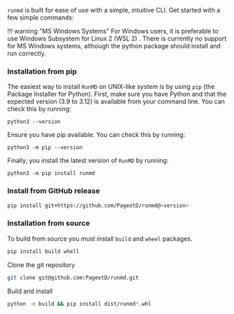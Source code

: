 `runmd` is built for ease of use with a simple, intuitive CLI. Get started with a few simple commands:

!!! warning "MS Windows Systems"
    For Windows users, it is preferable to use Windows Subsystem for Linux 2 (WSL 2) . There is currently no support for MS Windows systems, although the python package should install and run correctly.

### Installation from pip

The easiest way to install `RunMD` on UNIX-like system is by using `pip` (the Package Installer for Python).
First, make sure you have Python and that the expected version (3.9 to 3.12) is available from your command line. You can check this by running:

```console
python3 --version
```

Ensure you have pip available. You can check this by running:

```console
python3 -m pip --version
```

Finally, you install the latest version of `RunMD` by running:
```console
python3 -m pip install runmd
```

### Install from GitHub release

```bash
pip install git+https://github.com/PageotD/runmd@<version>
```

### Installation from source

To build from source you must install `build` and `wheel` packages.
```bash
pip install build whell
```

Clone the git repository
```bash
git clone git@github.com:PageotD/runmd.git
```

Build and install
```bash
python -m build && pip install dist/runmd*.whl
```